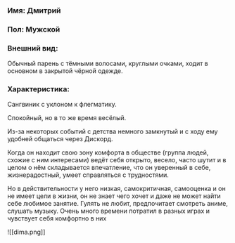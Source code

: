 ### Имя: Дмитрий

### Пол: Мужской

### Внешний вид: 
Обычный парень с тёмными волосами, круглыми очками, ходит в основном в закрытой чёрной одежде.



### Характеристика:
Сангвиник с уклоном к флегматику.

Спокойный, но в то же время весёлый.

Из-за некоторых событий c детства немного замкнутый и с ходу ему удобней общаться через Дискорд. 

Когда он находит свою зону комфорта в обществе (группа людей, схожие с ним интересами) ведёт себя открыто, весело, часто шутит и в целом о нём складывается впечатление, что он уверенный в себе, жизнерадостный, умеет справляться с трудностями.

Но в действительности у него низкая, самокритичная, самооценка и он не имеет цели в жизни, он не знает чего хочет и даже не может найти себе любимое занятие. Гулять не любит, предпочитает смотреть аниме, слушать музыку. Очень много времени потратил в разных играх и чувствует себя комфортно в них

![[dima.png]]